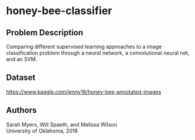 # honey-bee-classifier
## Problem Description
Comparing different supervised learning approaches to a image classification problem through a neural network, a convolutional neural net, and an SVM.

## Dataset
https://www.kaggle.com/jenny18/honey-bee-annotated-images

## Authors
Sarah Myers, Will Spaeth, and Melissa Wilson  
University of Oklahoma, 2018
